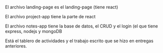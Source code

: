 El archivo landing-page es el landing-page (tiene react)

El archivo project-app tiene la parte de react

El archivo notes-app tiene la base de datos, el CRUD y el login (el que tiene express, nodejs y mongoDB

Está el tablero de actividades y el trabajo escrito que se hizo en entregas anteriores.

